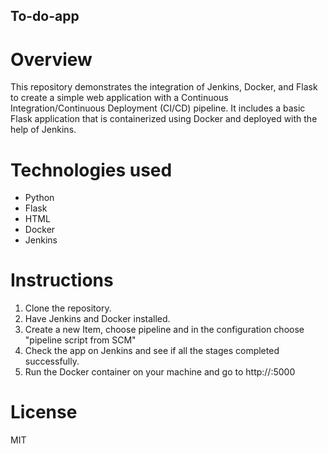 ## **To-do-app**

# **Overview**
This repository demonstrates the integration of Jenkins, Docker, and Flask to create a simple web application with a Continuous Integration/Continuous Deployment (CI/CD) pipeline.
It includes a basic Flask application that is containerized using Docker and deployed with the help of Jenkins.

# **Technologies used**
* Python
* Flask
* HTML
* Docker
* Jenkins

# **Instructions**
1. Clone the repository.
2. Have Jenkins and Docker installed.
3. Create a new Item, choose pipeline and in the configuration choose "pipeline script from SCM"
4. Check the app on Jenkins and see if all the stages completed successfully.
5. Run the Docker container on your machine and go to http://<localhost>:5000

# **License**
MIT
